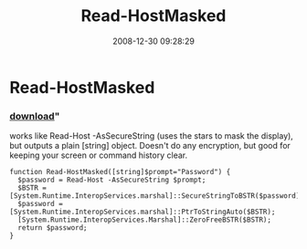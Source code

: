 ﻿---
pid:            763
parent:         0
children:       
poster:         halr9000
title:          Read-HostMasked
date:           2008-12-30 09:28:29
format:         posh
---

# Read-HostMasked

### [download](763.ps1)"

works like Read-Host -AsSecureString (uses the stars to mask the display), but outputs a plain [string] object. Doesn't do any encryption, but good for keeping your screen or command history clear.

```posh
function Read-HostMasked([string]$prompt="Password") {
  $password = Read-Host -AsSecureString $prompt; 
  $BSTR = [System.Runtime.InteropServices.marshal]::SecureStringToBSTR($password);
  $password = [System.Runtime.InteropServices.marshal]::PtrToStringAuto($BSTR);
  [System.Runtime.InteropServices.Marshal]::ZeroFreeBSTR($BSTR);
  return $password;
}


```
